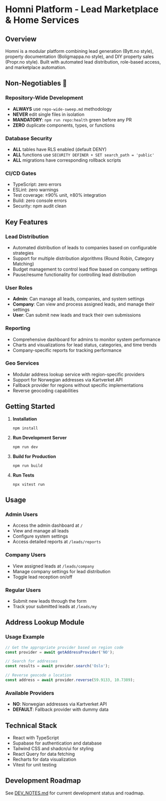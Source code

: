 # Homni Platform - Lead Marketplace & Home Services

## Overview
Homni is a modular platform combining lead generation (Bytt.no style), property documentation (Boligmappa.no style), and DIY property sales (Propr.no style). Built with automated lead distribution, role-based access, and marketplace automation.

## Non-Negotiables 🚨

### Repository-Wide Development
- **ALWAYS** use `repo-wide-sweep.md` methodology
- **NEVER** edit single files in isolation
- **MANDATORY**: `npm run repo:health` green before any PR
- **ZERO** duplicate components, types, or functions

### Database Security
- **ALL** tables have RLS enabled (default DENY)
- **ALL** functions use `SECURITY DEFINER + SET search_path = 'public'`
- **ALL** migrations have corresponding rollback scripts

### CI/CD Gates
- TypeScript: zero errors
- ESLint: zero warnings  
- Test coverage: ≥90% unit, ≥80% integration
- Build: zero console errors
- Security: npm audit clean

## Key Features

### Lead Distribution
- Automated distribution of leads to companies based on configurable strategies
- Support for multiple distribution algorithms (Round Robin, Category Matching)
- Budget management to control lead flow based on company settings
- Pause/resume functionality for controlling lead distribution

### User Roles
- **Admin**: Can manage all leads, companies, and system settings
- **Company**: Can view and process assigned leads, and manage their settings
- **User**: Can submit new leads and track their own submissions

### Reporting
- Comprehensive dashboard for admins to monitor system performance
- Charts and visualizations for lead status, categories, and time trends
- Company-specific reports for tracking performance

### Geo Services
- Modular address lookup service with region-specific providers
- Support for Norwegian addresses via Kartverket API
- Fallback provider for regions without specific implementations
- Reverse geocoding capabilities

## Getting Started

1. **Installation**
   ```
   npm install
   ```

2. **Run Development Server**
   ```
   npm run dev
   ```

3. **Build for Production**
   ```
   npm run build
   ```

4. **Run Tests**
   ```
   npx vitest run
   ```

## Usage

### Admin Users
- Access the admin dashboard at `/`
- View and manage all leads
- Configure system settings
- Access detailed reports at `/leads/reports`

### Company Users
- View assigned leads at `/leads/company`
- Manage company settings for lead distribution
- Toggle lead reception on/off

### Regular Users
- Submit new leads through the form
- Track your submitted leads at `/leads/my`

## Address Lookup Module

### Usage Example
```typescript
// Get the appropriate provider based on region code
const provider = await getAddressProvider('NO');

// Search for addresses
const results = await provider.search('Oslo');

// Reverse geocode a location
const address = await provider.reverse(59.9133, 10.7389);
```

### Available Providers
- **NO**: Norwegian addresses via Kartverket API
- **DEFAULT**: Fallback provider with dummy data

## Technical Stack

- React with TypeScript
- Supabase for authentication and database
- Tailwind CSS and shadcn/ui for styling
- React Query for data fetching
- Recharts for data visualization
- Vitest for unit testing

## Development Roadmap

See [DEV_NOTES.md](./DEV_NOTES.md) for current development status and roadmap.
